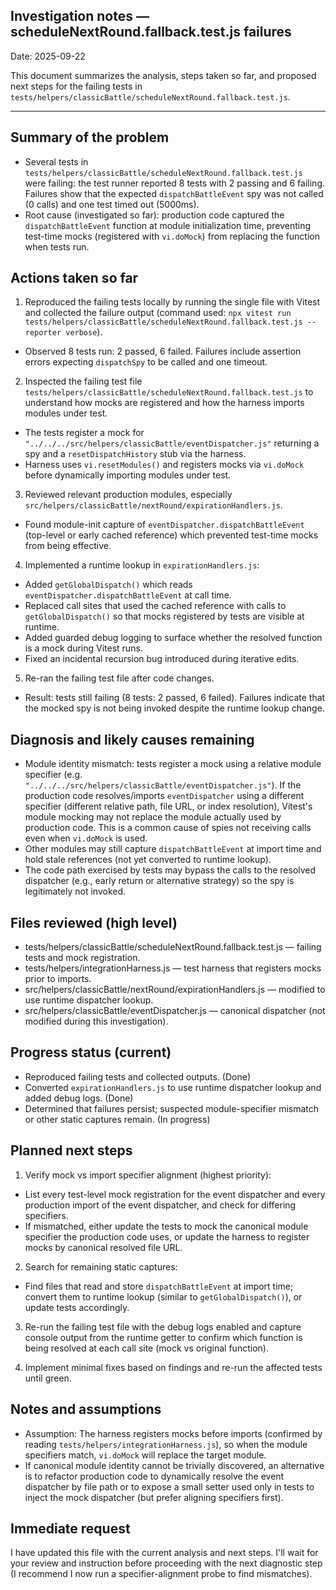 ## Investigation notes — scheduleNextRound.fallback.test.js failures

Date: 2025-09-22

This document summarizes the analysis, steps taken so far, and proposed next steps for the failing tests in `tests/helpers/classicBattle/scheduleNextRound.fallback.test.js`.

---

Summary of the problem
----------------------

- Several tests in `tests/helpers/classicBattle/scheduleNextRound.fallback.test.js` were failing: the test runner reported 8 tests with 2 passing and 6 failing. Failures show that the expected `dispatchBattleEvent` spy was not called (0 calls) and one test timed out (5000ms).
- Root cause (investigated so far): production code captured the `dispatchBattleEvent` function at module initialization time, preventing test-time mocks (registered with `vi.doMock`) from replacing the function when tests run.

Actions taken so far
--------------------

1. Reproduced the failing tests locally by running the single file with Vitest and collected the failure output (command used: `npx vitest run tests/helpers/classicBattle/scheduleNextRound.fallback.test.js --reporter verbose`).

- Observed 8 tests run: 2 passed, 6 failed. Failures include assertion errors expecting `dispatchSpy` to be called and one timeout.

2. Inspected the failing test file `tests/helpers/classicBattle/scheduleNextRound.fallback.test.js` to understand how mocks are registered and how the harness imports modules under test.

- The tests register a mock for `"../../../src/helpers/classicBattle/eventDispatcher.js"` returning a spy and a `resetDispatchHistory` stub via the harness.
- Harness uses `vi.resetModules()` and registers mocks via `vi.doMock` before dynamically importing modules under test.

3. Reviewed relevant production modules, especially `src/helpers/classicBattle/nextRound/expirationHandlers.js`.

- Found module-init capture of `eventDispatcher.dispatchBattleEvent` (top-level or early cached reference) which prevented test-time mocks from being effective.

4. Implemented a runtime lookup in `expirationHandlers.js`:

- Added `getGlobalDispatch()` which reads `eventDispatcher.dispatchBattleEvent` at call time.
- Replaced call sites that used the cached reference with calls to `getGlobalDispatch()` so that mocks registered by tests are visible at runtime.
- Added guarded debug logging to surface whether the resolved function is a mock during Vitest runs.
- Fixed an incidental recursion bug introduced during iterative edits.

5. Re-ran the failing test file after code changes.

- Result: tests still failing (8 tests: 2 passed, 6 failed). Failures indicate that the mocked spy is not being invoked despite the runtime lookup change.

Diagnosis and likely causes remaining
------------------------------------

- Module identity mismatch: tests register a mock using a relative module specifier (e.g. `"../../../src/helpers/classicBattle/eventDispatcher.js"`). If the production code resolves/imports `eventDispatcher` using a different specifier (different relative path, file URL, or index resolution), Vitest's module mocking may not replace the module actually used by production code. This is a common cause of spies not receiving calls even when `vi.doMock` is used.
- Other modules may still capture `dispatchBattleEvent` at import time and hold stale references (not yet converted to runtime lookup).
- The code path exercised by tests may bypass the calls to the resolved dispatcher (e.g., early return or alternative strategy) so the spy is legitimately not invoked.

Files reviewed (high level)
--------------------------

- tests/helpers/classicBattle/scheduleNextRound.fallback.test.js — failing tests and mock registration.
- tests/helpers/integrationHarness.js — test harness that registers mocks prior to imports.
- src/helpers/classicBattle/nextRound/expirationHandlers.js — modified to use runtime dispatcher lookup.
- src/helpers/classicBattle/eventDispatcher.js — canonical dispatcher (not modified during this investigation).

Progress status (current)
-------------------------

- Reproduced failing tests and collected outputs. (Done)
- Converted `expirationHandlers.js` to use runtime dispatcher lookup and added debug logs. (Done)
- Determined that failures persist; suspected module-specifier mismatch or other static captures remain. (In progress)

Planned next steps
------------------

1. Verify mock vs import specifier alignment (highest priority):

- List every test-level mock registration for the event dispatcher and every production import of the event dispatcher, and check for differing specifiers.
- If mismatched, either update the tests to mock the canonical module specifier the production code uses, or update the harness to register mocks by canonical resolved file URL.

2. Search for remaining static captures:

- Find files that read and store `dispatchBattleEvent` at import time; convert them to runtime lookup (similar to `getGlobalDispatch()`), or update tests accordingly.

3. Re-run the failing test file with the debug logs enabled and capture console output from the runtime getter to confirm which function is being resolved at each call site (mock vs original function).

4. Implement minimal fixes based on findings and re-run the affected tests until green.

Notes and assumptions
---------------------

- Assumption: The harness registers mocks before imports (confirmed by reading `tests/helpers/integrationHarness.js`), so when the module specifiers match, `vi.doMock` will replace the target module.
- If canonical module identity cannot be trivially discovered, an alternative is to refactor production code to dynamically resolve the event dispatcher by file path or to expose a small setter used only in tests to inject the mock dispatcher (but prefer aligning specifiers first).

Immediate request
-----------------

I have updated this file with the current analysis and next steps. I'll wait for your review and instruction before proceeding with the next diagnostic step (I recommend I now run a specifier-alignment probe to find mismatches).
